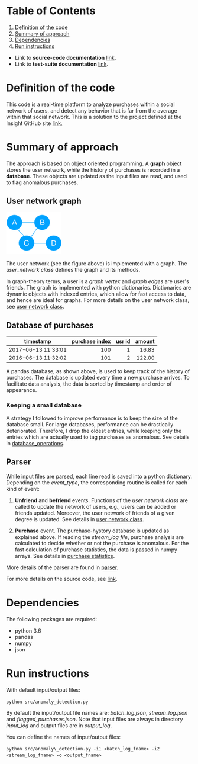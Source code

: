 # Table of Contents
1. [Definition of the code](README.md#definition-code)
2. [Summary of approach](README.md#summary-approach)
3. [Dependencies](README.md#dependencies)
4. [Run instructions](README.md#run-instructions)

* Link to **source-code documentation** [link](https://github.com/trangel/Data-Science/blob/master/tracking-purchases/src/README.md).
* Link to **test-suite documentation** [link](https://github.com/trangel/Data-Science/blob/master/tracking-purchases/insight_testsuite/README.md).

# Definition of the code

This code is a real-time platform to analyze purchases within a social network of users, and detect any behavior that is far from the average within that social network.
This is a solution to the project defined at the Insight GitHub site [link.](https://github.com/InsightDataScience/anomaly_detection/blob/master/README.md)

# Summary of approach

The approach is based on object oriented programming.
A **graph** object stores the user network, while the history of purchases is recorded in a **database**. 
These objects are updated as the input files are read, and used to flag anomalous purchases.

## User network graph
<img src="./images/graph.png" width="150">

The user network (see the figure above) is implemented with a graph.
The *user_network class* defines the graph and its methods.

In graph-theory terms, a user is a *graph vertex* and *graph edges* are user's friends.
The graph is implemented with python dictionaries.
Dictionaries are dynamic objects with indexed entries, which allow for fast access to data, and hence are ideal for graphs.
For more details on the user network class, see 
[user network class](http://htmlpreview.github.com/?https://github.com/trangel/Data-Science/blob/master/tracking-purchases/src/user_network.html).

## Database of purchases

| timestamp            | purchase index |  usr id | amount |
| -------------------- |---------------:| -------:| ------:|
| 2017-06-13 11:33:01  |100             | 1       | 16.83  |
| 2016-06-13 11:32:02  |101             | 2       | 122.00 |


A pandas database, as shown above, is used to keep track of the history of purchases.
The database is updated every time a new purchase arrives.
To facilitate data analysis, the data is sorted by timestamp and order of appearance.

### Keeping a small database
A strategy I followed to improve performance is to keep the size of the database small.
For large databases, performance can be drastically deteriorated. 
Therefore, I drop the oldest entries, while keeping only the entries which are actually used to tag purchases as anomalous. 
See details in
[database_operations](http://htmlpreview.github.com/?https://github.com/trangel/Data-Science/blob/master/tracking-purchases/src/database_operations.html).



## Parser

While input files are parsed, each line read is saved into a python dictionary.
Depending on the *event_type*, the corresponding routine is called for each kind of event:

1. **Unfriend** and **befriend** events. Functions of the *user network class* are called to update the network of users, e.g., users can be added or friends updated. Moreover, the user network of friends of a given degree is updated.
See details in
[user network class](http://htmlpreview.github.com/?https://github.com/trangel/Data-Science/blob/master/tracking-purchases/src/user_network.html).

2. **Purchase** event. The purchase-hystory database is updated as explained above.
If reading the *stream_log file*, purchase analysis are calculated to decide whether or not the purchase is anomalous.
For the fast calculation of purchase statistics, the data is passed in numpy arrays. 
See details in
[purchase statistics](http://htmlpreview.github.com/?https://github.com/trangel/Data-Science/blob/master/tracking-purchases/src/purchase_statistics.html).

More details of the parser are found in [parser](http://htmlpreview.github.com/?https://github.com/trangel/Data-Science/blob/master/tracking-purchases/src/parser.html).

For more details on the source code, see [link](https://github.com/trangel/Data-Science/blob/master/tracking-purchases/src/README.md).

# Dependencies

The following packages are required:


* python 3.6
* pandas
* numpy
* json

# Run instructions

With default input/output files:

`python src/anomaly_detection.py` 

By default the input/output file names are: *batch\_log.json*, *stream\_log.json* and *flagged\_purchases.json*.
Note that input files are always in directory *input\_log* and output files are in *output\_log*.

You can define the names of input/output files:

`python src/anomaly\_detection.py -i1 <batch_log_fname> -i2 <stream_log_fname> -o <output_fname>`


